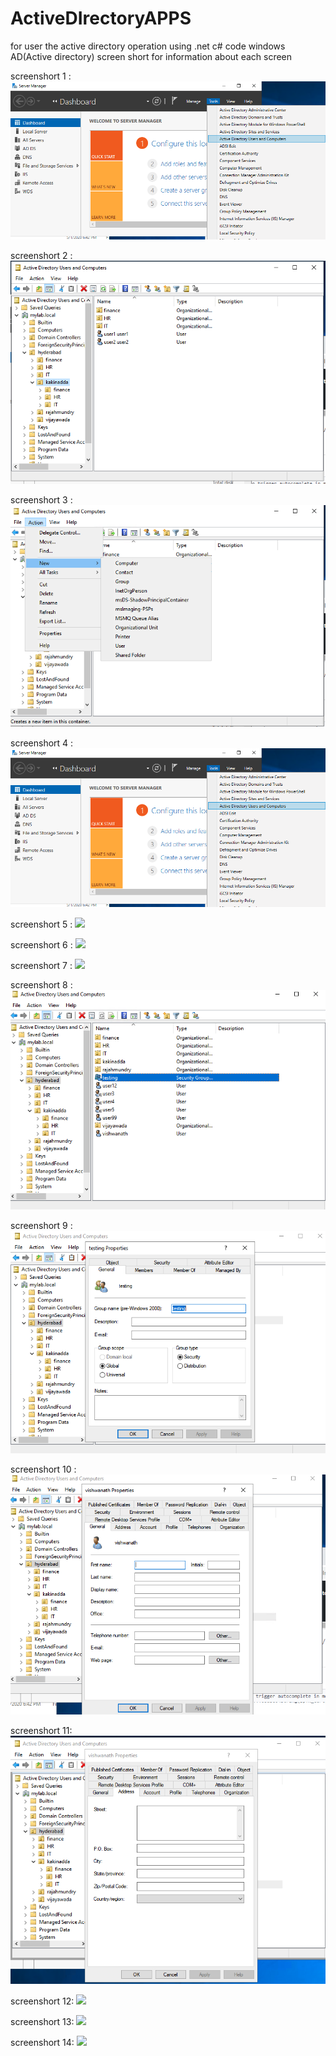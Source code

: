 # ActiveDIrectoryAPPS
for user the active directory operation using .net c# code
windows AD(Active directory) screen short for information about each screen

screenshort 1 :
![](images/Screenshot%202020-05-14%20at%2012.09.05%20PM.png)

screenshort 2 :
![](images/Screenshot%202020-05-14%20at%2012.10.14%20PM.png)

screenshort 3 :
![](images/Screenshot%202020-05-14%20at%2012.11.02%20PM.png)

screenshort 4 :
![](images/Screenshot%202020-05-14%20at%2012.09.05%20PM.png)

screenshort 5 :
![](images/Screenshot%202020-05-08%20at%2012.11.14%20PM.png)

screenshort 6 :
![](images/Screenshot%202020-05-08%20at%2012.12.12%20PM.png)

screenshort 7 :
![](images/Screenshot%202020-05-08%20at%2012.13.24%20PM.png)

screenshort 8 :
![](images/Screenshot%202020-05-14%20at%2012.13.42%20PM.png)

screenshort 9 :
![](images/Screenshot%202020-05-14%20at%2012.14.28%20PM.png)

screenshort 10 :
![](images/Screenshot%202020-05-14%20at%2012.15.01%20PM.png)

screenshort 11:
![](images/Screenshot%202020-05-14%20at%2012.17.20%20PM.png)

screenshort 12:
![](images/Screenshot%202020-05-08%20at%2012.17.33%20PM.png)

screenshort 13:
![](images/Screenshot%202020-05-08%20at%2012.17.44%20PM.png)

screenshort 14:
![](images/Screenshot%202020-05-08%20at%2012.17.54%20PM.png)
